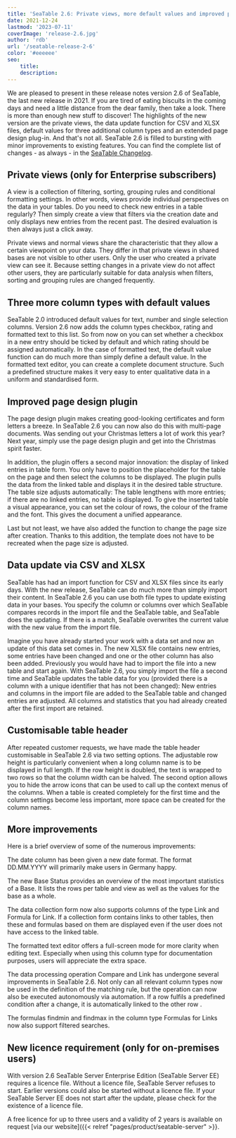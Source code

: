 ```yaml
---
title: 'SeaTable 2.6: Private views, more default values and improved page design plugin'
date: 2021-12-24
lastmod: '2023-07-11'
coverImage: 'release-2.6.jpg'
author: 'rdb'
url: '/seatable-release-2-6'
color: '#eeeeee'
seo:
    title:
    description:
---
```


We are pleased to present in these release notes version 2.6 of SeaTable, the last new release in 2021. If you are tired of eating biscuits in the coming days and need a little distance from the dear family, then take a look. There is more than enough new stuff to discover! The highlights of the new version are the private views, the data update function for CSV and XLSX files, default values for three additional column types and an extended page design plug-in. And that's not all. SeaTable 2.6 is filled to bursting with minor improvements to existing features. You can find the complete list of changes - as always - in the [SeaTable Changelog](https://seatable.io/en/docs/changelog/version-2-6/).

## Private views (only for Enterprise subscribers)

A view is a collection of filtering, sorting, grouping rules and conditional formatting settings. In other words, views provide individual perspectives on the data in your tables. Do you need to check new entries in a table regularly? Then simply create a view that filters via the creation date and only displays new entries from the recent past. The desired evaluation is then always just a click away.

Private views and normal views share the characteristic that they allow a certain viewpoint on your data. They differ in that private views in shared bases are not visible to other users. Only the user who created a private view can see it. Because setting changes in a private view do not affect other users, they are particularly suitable for data analysis when filters, sorting and grouping rules are changed frequently.

## Three more column types with default values

SeaTable 2.0 introduced default values for text, number and single selection columns. Version 2.6 now adds the column types checkbox, rating and formatted text to this list. So from now on you can set whether a checkbox in a new entry should be ticked by default and which rating should be assigned automatically. In the case of formatted text, the default value function can do much more than simply define a default value. In the formatted text editor, you can create a complete document structure. Such a predefined structure makes it very easy to enter qualitative data in a uniform and standardised form.

## Improved page design plugin

The page design plugin makes creating good-looking certificates and form letters a breeze. In SeaTable 2.6 you can now also do this with multi-page documents. Was sending out your Christmas letters a lot of work this year? Next year, simply use the page design plugin and get into the Christmas spirit faster.

In addition, the plugin offers a second major innovation: the display of linked entries in table form. You only have to position the placeholder for the table on the page and then select the columns to be displayed. The plugin pulls the data from the linked table and displays it in the desired table structure. The table size adjusts automatically: The table lengthens with more entries; if there are no linked entries, no table is displayed. To give the inserted table a visual appearance, you can set the colour of rows, the colour of the frame and the font. This gives the document a unified appearance.

Last but not least, we have also added the function to change the page size after creation. Thanks to this addition, the template does not have to be recreated when the page size is adjusted.

## Data update via CSV and XLSX

SeaTable has had an import function for CSV and XLSX files since its early days. With the new release, SeaTable can do much more than simply import their content. In SeaTable 2.6 you can use both file types to update existing data in your bases. You specify the column or columns over which SeaTable compares records in the import file and the SeaTable table, and SeaTable does the updating. If there is a match, SeaTable overwrites the current value with the new value from the import file.

Imagine you have already started your work with a data set and now an update of this data set comes in. The new XLSX file contains new entries, some entries have been changed and one or the other column has also been added. Previously you would have had to import the file into a new table and start again. With SeaTable 2.6, you simply import the file a second time and SeaTable updates the table data for you (provided there is a column with a unique identifier that has not been changed): New entries and columns in the import file are added to the SeaTable table and changed entries are adjusted. All columns and statistics that you had already created after the first import are retained.

## Customisable table header

After repeated customer requests, we have made the table header customisable in SeaTable 2.6 via two setting options. The adjustable row height is particularly convenient when a long column name is to be displayed in full length. If the row height is doubled, the text is wrapped to two rows so that the column width can be halved. The second option allows you to hide the arrow icons that can be used to call up the context menus of the columns. When a table is created completely for the first time and the column settings become less important, more space can be created for the column names.

## More improvements

Here is a brief overview of some of the numerous improvements:

The date column has been given a new date format. The format DD.MM.YYYY will primarily make users in Germany happy.

The new Base Status provides an overview of the most important statistics of a Base. It lists the rows per table and view as well as the values for the base as a whole.

The data collection form now also supports columns of the type Link and Formula for Link. If a collection form contains links to other tables, then these and formulas based on them are displayed even if the user does not have access to the linked table.

The formatted text editor offers a full-screen mode for more clarity when editing text. Especially when using this column type for documentation purposes, users will appreciate the extra space.

The data processing operation Compare and Link has undergone several improvements in SeaTable 2.6. Not only can all relevant column types now be used in the definition of the matching rule, but the operation can now also be executed autonomously via automation. If a row fulfils a predefined condition after a change, it is automatically linked to the other row .

The formulas findmin and findmax in the column type Formulas for Links now also support filtered searches.

## New licence requirement (only for on-premises users)

With version 2.6 SeaTable Server Enterprise Edition (SeaTable Server EE) requires a licence file. Without a licence file, SeaTable Server refuses to start. Earlier versions could also be started without a licence file. If your SeaTable Server EE does not start after the update, please check for the existence of a licence file.

A free licence for up to three users and a validity of 2 years is available on request [via our website]({{< relref "pages/product/seatable-server" >}}.
